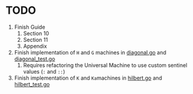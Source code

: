 # TODO

1. Finish Guide
   1. Section 10
   1. Section 11
   1. Appendix
1. Finish implementation of `H` and `G` machines in [diagonal.go](./diagonal.go) and [diagonal_test.go](./diagonal_test.go)
   1. Requires refactoring the Universal Machine to use custom sentinel values (`:` and `::`)
1. Finish implementation of `K` and `Ka`machines in [hilbert.go](./hilbert.go) and [hilbert_test.go](./hilbert_test.go)